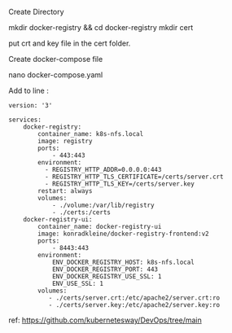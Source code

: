 Create Directory

  mkdir docker-registry && cd docker-registry
  mkdir cert

put crt and key file in the cert folder.

Create docker-compose file

  nano docker-compose.yaml

Add to line :

    version: '3'
    
    services:
        docker-registry:
            container_name: k8s-nfs.local
            image: registry
            ports:
                - 443:443
            environment:
              - REGISTRY_HTTP_ADDR=0.0.0.0:443
              - REGISTRY_HTTP_TLS_CERTIFICATE=/certs/server.crt 
              - REGISTRY_HTTP_TLS_KEY=/certs/server.key 
            restart: always
            volumes:
                - ./volume:/var/lib/registry
                - ./certs:/certs
        docker-registry-ui:
            container_name: docker-registry-ui
            image: konradkleine/docker-registry-frontend:v2
            ports:
                - 8443:443
            environment:
                ENV_DOCKER_REGISTRY_HOST: k8s-nfs.local
                ENV_DOCKER_REGISTRY_PORT: 443
                ENV_DOCKER_REGISTRY_USE_SSL: 1
                ENV_USE_SSL: 1
            volumes:
               - ./certs/server.crt:/etc/apache2/server.crt:ro
               - ./certs/server.key:/etc/apache2/server.key:ro


ref: https://github.com/kubernetesway/DevOps/tree/main

